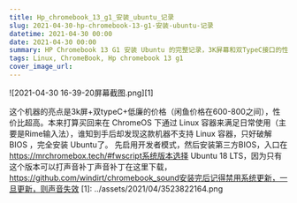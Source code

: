 ```yaml
---
title: Hp_chromebook_13_g1_安装_ubuntu_记录
slug: 2021-04-30-hp-chromebook-13-g1-安装-ubuntu-记录
datetime: 2021-04-30 00:00
date: 2021-04-30 00:00
summary: HP Chromebook 13 G1 安装 Ubuntu 的完整记录，3K屏幕和双TypeC接口的性价比之选，破解BIOS实现完全Linux化。
tags: Linux, ChromeBook, Hp chromebook 13 g1
cover_image_url: 
---
```

![2021-04-30 16-39-20屏幕截图.png][1]
<!--more-->
这个机器的亮点是3k屏+双typeC+低廉的价格（闲鱼价格在600-800之间），性价比超高。本来打算买回来在 ChromeOS 下通过 Linux 容器来满足日常使用（主要是Rime输入法），谁知到手后却发现这款机器不支持 Linux 容器，只好破解 BIOS ，完全安装 Ubuntu了。
先启用开发者模式，然后安装第三方BIOS，入口在
https://mrchromebox.tech/#fwscript系统版本选择 Ubuntu 18 LTS，因为只有这个版本可以打声音补丁声音补丁在这里下载，https://github.com/windirt/chromebook_sound安装完后记得禁用系统更新，一旦更新，则声音失效
  [1]: ../assets/2021/04/3523822164.png